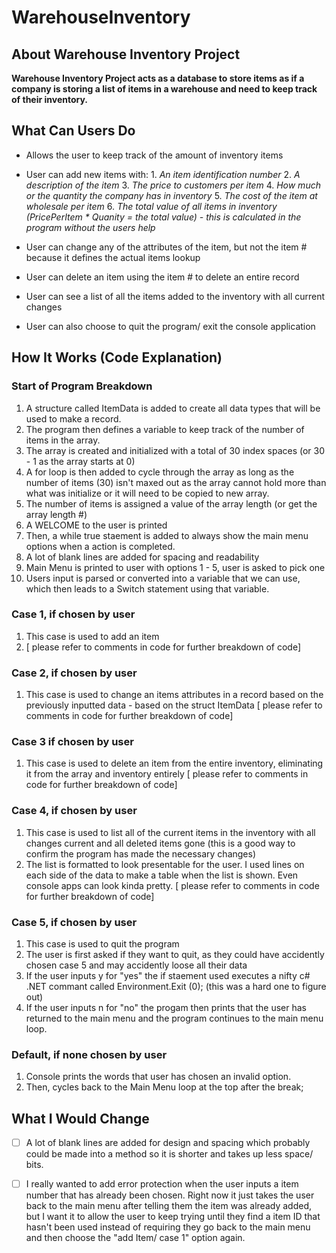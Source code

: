 # WarehouseInventory




## About Warehouse Inventory Project

**Warehouse Inventory Project acts as a database to store items as if a company is storing a list of items
in a warehouse and need to keep track of their inventory.** 

## What Can Users Do 

- Allows the user to keep track of the amount of inventory items
- User can add new items with:
                 1. *An item identification number*
                 2. *A description of the item*
                 3. *The price to customers per item*
                 4. *How much or the quantity the company has in inventory*
                 5. *The cost of the item at wholesale per item*
                 6. *The total value of all items in inventory (PricePerItem * Quanity = the total value) - this is calculated in the program without the users help*
     
- User can change any of the attributes of the item, but not the item # because it defines the actual items lookup
- User can delete an item using the item # to delete an entire record
- User can see a list of all the items added to the inventory with all current changes
- User can also choose to quit the program/ exit the console application

## How It Works (Code Explanation)

### Start of Program Breakdown
1. A structure called ItemData is added to create all data types that will be used to make a record.
2. The program then defines a variable to keep track of the number of items in the array.
3. The array is created and initialized with a total of 30 index spaces (or 30 - 1 as the array starts at 0)
4. A for loop is then added to cycle through the array as long as the number of items (30) isn't maxed out as the array cannot hold more than what was initialize or it will need to be copied to new array.
5. The number of items is assigned a value of the array length (or get the array length #)
6. A WELCOME to the user is printed
7. Then, a while true staement is added to always show the main menu options when a action is completed. 
8. A lot of blank lines are added for spacing and readability
9. Main Menu is printed to user with options 1 - 5, user is asked to pick one
10. Users input is parsed or converted into a variable that we can use, which then leads to a Switch statement using that variable. 

### Case 1, if chosen by user
1. This case is used to add an item
2. [ please refer to comments in code for further breakdown of code]

### Case 2, if chosen by user
1. This case is used to change an items attributes in a record based on the previously inputted data - based on the struct ItemData
[ please refer to comments in code for further breakdown of code]

### Case 3 if chosen by user
1. This case is used to delete an item from the entire inventory, eliminating it from the array and inventory entirely 
[ please refer to comments in code for further breakdown of code]

### Case 4, if chosen by user
1. This case is used to list all of the current items in the inventory with all changes current and all deleted items gone (this is a good way to confirm the program has made the necessary changes)
2. The list is formatted to look presentable for the user. I used lines on each side of the data to make a table when the list is shown. Even console apps can look kinda pretty. 
[ please refer to comments in code for further breakdown of code]

### Case 5, if chosen by user
1. This case is used to quit the program
2. The user is first asked if they want to quit, as they could have accidently chosen case 5 and may accidently loose all their data
3. If the user inputs y for "yes" the if staement used executes a nifty c# .NET commant called Environment.Exit (0); (this was a hard one to figure out)
4. If the user inputs n for "no" the progam then prints that the user has returned to the main menu and the program continues to the main menu loop. 

### Default, if none chosen by user
1. Console prints the words that user has chosen an invalid option. 
2. Then, cycles back to the Main Menu loop at the top after the break;


## What I Would Change
- [ ] A lot of blank lines are added for design and spacing which probably could be made into a method so it is shorter and takes up less space/ bits. 
- [ ] I really wanted to add error protection when the user inputs a item number that has already been chosen. Right now it just takes the user back to the main menu after telling them the item was already added, but I want it to allow the user to keep trying until they find a item ID that hasn't been used instead of requiring they go back to the main menu and then choose the "add Item/ case 1" option again.


